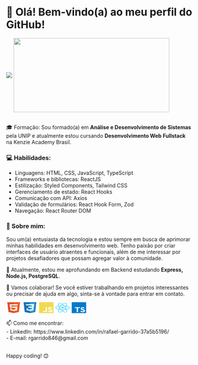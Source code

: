 # 👋  Olá! Bem-vindo(a) ao meu perfil do GitHub!

<div style="display: "inline_block">
  <img align="center" height="170em" src="https://github-readme-stats.vercel.app/api?username=garridorafael&show_icons=true&count_private=true&theme=tokyonight">
  <img align="center" height="200em" width="420" src="https://github-readme-stats.vercel.app/api/top-langs/?username=garridorafael&layout=compact&theme=tokyonight">
</div><br>

🎓 Formação:
Sou formado(a) em **Análise e Desenvolvimento de Sistemas** pela UNIP e atualmente estou cursando **Desenvolvimento Web Fullstack** na Kenzie Academy Brasil.

### 💻 Habilidades:
- Linguagens: HTML, CSS, JavaScript, TypeScript
- Frameworks e bibliotecas: ReactJS
- Estilização: Styled Components, Tailwind CSS
- Gerenciamento de estado: React Hooks
- Comunicação com API: Axios
- Validação de formulários: React Hook Form, Zod
- Navegação: React Router DOM

### 🚀 Sobre mim:
Sou um(a) entusiasta da tecnologia e estou sempre em busca de aprimorar minhas habilidades em desenvolvimento web. Tenho paixão por criar interfaces de usuário atraentes e funcionais, além de me interessar por projetos desafiadores que possam agregar valor à comunidade.

🌱 Atualmente, estou me aprofundando em Backend estudando **Express, Node.js, PostgreSQL**.

🤝 Vamos colaborar! Se você estiver trabalhando em projetos interessantes ou precisar de ajuda em algo, sinta-se à vontade para entrar em contato.

<div style="display: inline_block">
  <img align="center" height="30" width="40" src="https://raw.githubusercontent.com/devicons/devicon/master/icons/html5/html5-original.svg">
  <img align="center" height="30" width="40" src="https://raw.githubusercontent.com/devicons/devicon/master/icons/css3/css3-original.svg">
  <img align="center" height="30" width="40" src="https://raw.githubusercontent.com/devicons/devicon/master/icons/javascript/javascript-plain.svg">
  <img align="center" height="30" width="40" src="https://raw.githubusercontent.com/devicons/devicon/master/icons/react/react-original.svg">
  <img align="center" height="30" width="40" src="https://raw.githubusercontent.com/devicons/devicon/master/icons/typescript/typescript-plain.svg">
</div>
<br>
📫 Como me encontrar:<br>
- LinkedIn: https://www.linkedin.com/in/rafael-garrido-37a5b5196/ <br>
- E-mail: rgarrido846@gmail.com <br> <br>

Happy coding! 😊
